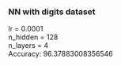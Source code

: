### NN with digits dataset

lr = 0.0001 \
n_hidden = 128 \
n_layers = 4 \
Accuracy: 96.37883008356546

